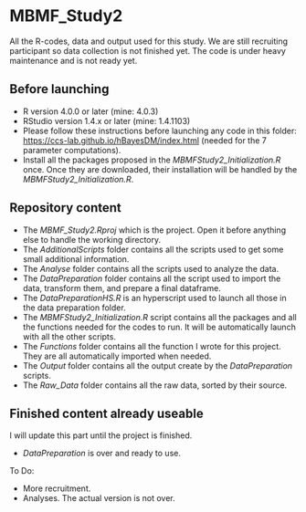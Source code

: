 # MBMF_Study2

All the R-codes, data and output used for this study. We are still recruiting participant so data collection is not finished yet. The code is under heavy maintenance and is not ready yet.

## Before launching

- R version 4.0.0 or later (mine: 4.0.3)
- RStudio version 1.4.x or later (mine: 1.4.1103)
- Please follow these instructions before launching any code in this folder: https://ccs-lab.github.io/hBayesDM/index.html (needed for the 7 parameter computations).
- Install all the packages proposed in the *MBMFStudy2_Initialization.R* once. Once they are downloaded, their installation will be handled by the *MBMFStudy2_Initialization.R*.

## Repository content
- The *MBMF_Study2.Rproj* which is the project. Open it before anything else to handle the working directory.
- The *AdditionalScripts* folder contains all the scripts used to get some small additional information.
- The *Analyse* folder contains all the scripts used to analyze the data.
- The *DataPreparation* folder contains all the script used to import the data, transform them, and prepare a final dataframe.
- The *DataPreparationHS.R* is an hyperscript used to launch all those in the data preparation folder.
- The *MBMFStudy2_Initialization.R* script contains all the packages and all the functions needed for the codes to run. It will be automatically launch with all the other scripts.
- The *Functions* folder contains all the function I wrote for this project. They are all automatically imported when needed.
- The *Output* folder contains all the output create by the *DataPreparation* scripts.
- The *Raw_Data* folder contains all the raw data, sorted by their source.

## Finished content already useable
I will update this part until the project is finished.
- *DataPreparation* is over and ready to use.

To Do:
- More recruitment.
- Analyses. The actual version is not over.
